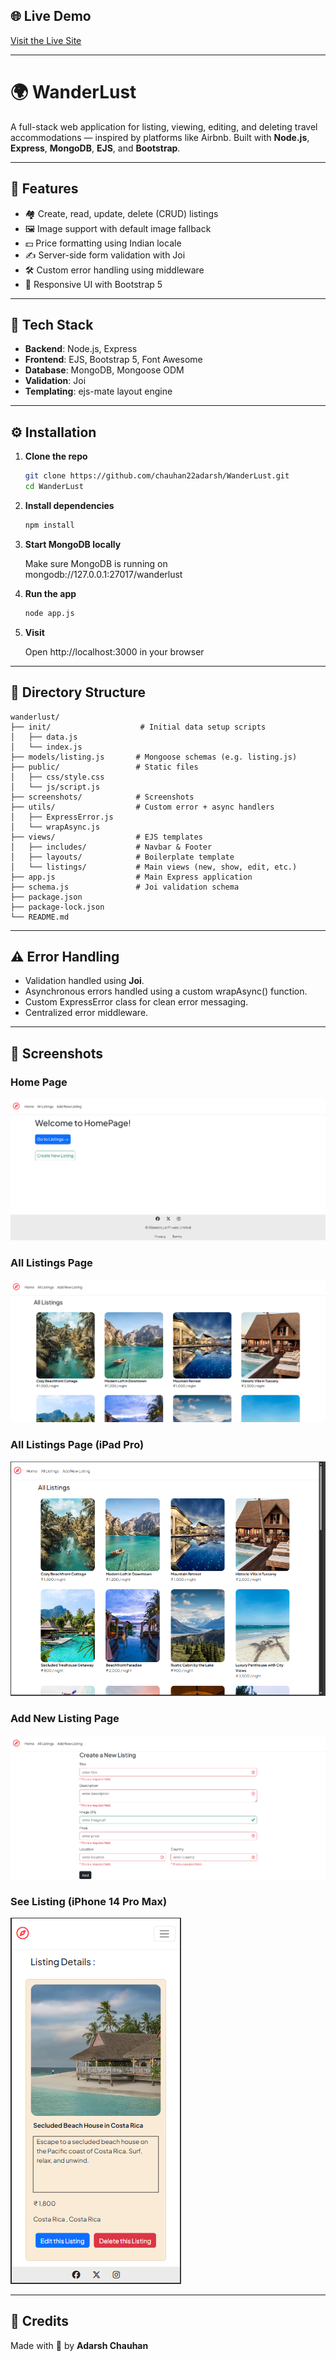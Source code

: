 ## 🌐 Live Demo

[Visit the Live Site](https://wanderlust-4zod.onrender.com/)

---

# 🌍 WanderLust

A full-stack web application for listing, viewing, editing, and deleting travel accommodations — inspired by platforms like Airbnb. Built with **Node.js**, **Express**, **MongoDB**, **EJS**, and **Bootstrap**.

---

## 🚀 Features

- 🏘️ Create, read, update, delete (CRUD) listings
- 🖼️ Image support with default image fallback
- 💵 Price formatting using Indian locale
- ✍️ Server-side form validation with Joi
- 🛠️ Custom error handling using middleware
- 🎨 Responsive UI with Bootstrap 5

---

## 🧱 Tech Stack

- **Backend**: Node.js, Express
- **Frontend**: EJS, Bootstrap 5, Font Awesome
- **Database**: MongoDB, Mongoose ODM
- **Validation**: Joi
- **Templating**: ejs-mate layout engine

---

## ⚙️ Installation

1. **Clone the repo**

   ```bash
   git clone https://github.com/chauhan22adarsh/WanderLust.git
   cd WanderLust

   ```

2. **Install dependencies**

   ```bash
   npm install

   ```

3. **Start MongoDB locally**

   Make sure MongoDB is running on mongodb://127.0.0.1:27017/wanderlust

4. **Run the app**

   ```bash
   node app.js

   ```

5. **Visit**

   Open http://localhost:3000 in your browser

---

## 📂 Directory Structure

```
wanderlust/
├── init/                    # Initial data setup scripts
│   ├── data.js
│   └── index.js
├── models/listing.js       # Mongoose schemas (e.g. listing.js)
├── public/                 # Static files
│   ├── css/style.css
│   └── js/script.js
├── screenshots/            # Screenshots
├── utils/                  # Custom error + async handlers
│   ├── ExpressError.js
│   └── wrapAsync.js
├── views/                  # EJS templates
│   ├── includes/           # Navbar & Footer
│   ├── layouts/            # Boilerplate template
│   └── listings/           # Main views (new, show, edit, etc.)
├── app.js                  # Main Express application
├── schema.js               # Joi validation schema
├── package.json
├── package-lock.json
└── README.md
```

---

## ⚠️ Error Handling

- Validation handled using **Joi**.
- Asynchronous errors handled using a custom wrapAsync() function.
- Custom ExpressError class for clean error messaging.
- Centralized error middleware.

---

## 📸 Screenshots

### Home Page

![Home](screenshots/home.png)

### All Listings Page

![All Listings](screenshots/listings.png)

### All Listings Page (iPad Pro)

![All Listings](screenshots/ipadpro.png)

### Add New Listing Page

![Add New Listing](screenshots/add.png)

### See Listing (iPhone 14 Pro Max)

![Listings](screenshots/show.png)

---

## 🙏 Credits

Made with 💙 by **Adarsh Chauhan**
